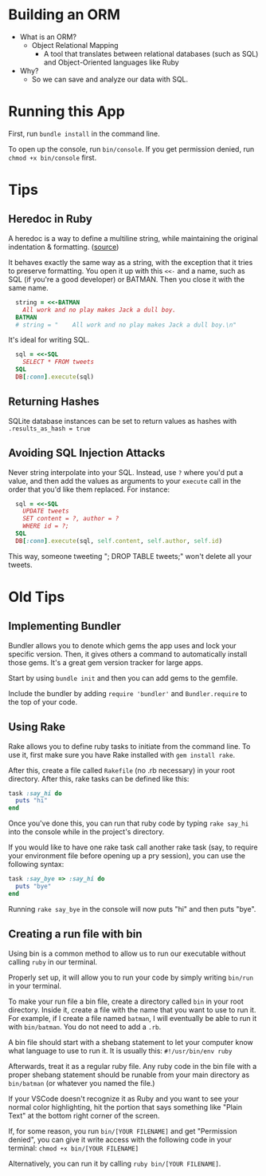 # Building an ORM

- What is an ORM?
  - Object Relational Mapping
    - A tool that translates between relational databases (such as SQL) and Object-Oriented languages like Ruby
- Why?
  - So we can save and analyze our data with SQL.

# Running this App

First, run `bundle install` in the command line.

To open up the console, run `bin/console`. If you get permission denied, run `chmod +x bin/console` first.

# Tips

## Heredoc in Ruby
A heredoc is a way to define a multiline string, while maintaining the original indentation & formatting. ([source](https://www.rubyguides.com/2018/11/ruby-heredoc/))

It behaves exactly the same way as a string, with the exception that it tries to preserve formatting. You open it up with this `<<-` and a name, such as SQL (if you're a good developer) or BATMAN. Then you close it with the same name.

```ruby
  string = <<-BATMAN
    All work and no play makes Jack a dull boy.
  BATMAN
  # string = "    All work and no play makes Jack a dull boy.\n"
```

It's ideal for writing SQL.

```ruby
  sql = <<-SQL
    SELECT * FROM tweets
  SQL
  DB[:conn].execute(sql)
```

## Returning Hashes
SQLite database instances can be set to return values as hashes with
`.results_as_hash = true`

## Avoiding SQL Injection Attacks

Never string interpolate into your SQL. Instead, use `?` where you'd put a value, and then add the values as arguments to your `execute` call in the order that you'd like them replaced. For instance:

```ruby
  sql = <<-SQL
    UPDATE tweets
    SET content = ?, author = ?
    WHERE id = ?;
  SQL
  DB[:conn].execute(sql, self.content, self.author, self.id)
```

This way, someone tweeting "; DROP TABLE tweets;" won't delete all your tweets.

# Old Tips

## Implementing Bundler

Bundler allows you to denote which gems the app uses and lock your specific version. Then, it gives others a command to automatically install those gems. It's a great gem version tracker for large apps.

Start by using `bundle init` and then you can add gems to the gemfile.

Include the bundler by adding `require 'bundler'` and `Bundler.require` to the top of your code.

## Using Rake

Rake allows you to define ruby tasks to initiate from the command line. To use it, first make sure you have Rake installed with `gem install rake`.

After this, create a file called `Rakefile` (no .rb necessary) in your root directory. After this, rake tasks can be defined like this:

```ruby
task :say_hi do
  puts "hi"
end
```

Once you've done this, you can run that ruby code by typing `rake say_hi` into the console while in the project's directory.

If you would like to have one rake task call another rake task (say, to require your environment file before opening up a pry session), you can use the following syntax:

```ruby
task :say_bye => :say_hi do
  puts "bye"
end
```

Running `rake say_bye` in the console will now puts "hi" and then puts "bye".

## Creating a run file with bin

Using bin is a common method to allow us to run our executable without calling `ruby` in our terminal.

Properly set up, it will allow you to run your code by simply writing `bin/run` in your terminal.

To make your run file a bin file, create a directory called `bin` in your root directory. Inside it, create a file with the name that you want to use to run it. For example, if I create a file named `batman`, I will eventually be able to run it with `bin/batman`. You do not need to add a `.rb`.

A bin file should start with a shebang statement to let your computer know what language to use to run it. It is usually this: `#!/usr/bin/env ruby`

Afterwards, treat it as a regular ruby file. Any ruby code in the bin file with a proper shebang statement should be runable from your main directory as `bin/batman` (or whatever you named the file.)

If your VSCode doesn't recognize it as Ruby and you want to see your normal color highlighting, hit the portion that says something like "Plain Text" at the bottom right corner of the screen.

If, for some reason, you run `bin/[YOUR FILENAME]` and get "Permission denied", you can give it write access with the following code in your terminal:
```chmod +x bin/[YOUR FILENAME]```

Alternatively, you can run it by calling `ruby bin/[YOUR FILENAME]`.
